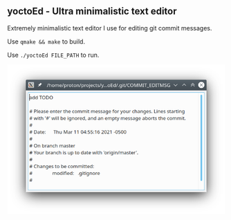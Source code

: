 ## yoctoEd - Ultra minimalistic text editor

Extremely minimalistic text editor I use for editing git commit messages.

Use `qmake && make` to build.

Use `./yoctoEd FILE_PATH` to run.

![screenshot](https://github.com/proton/yoctoEd/blob/master/screenshot.png?raw=true)
